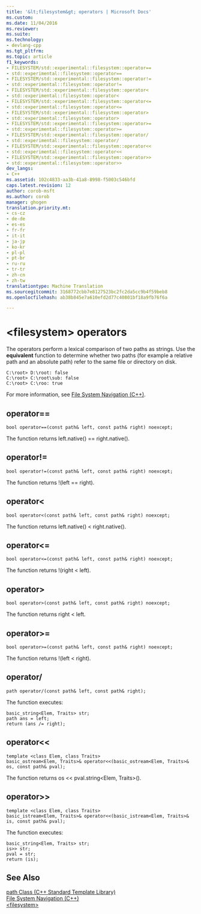```yaml
---
title: '&lt;filesystem&gt; operators | Microsoft Docs'
ms.custom: 
ms.date: 11/04/2016
ms.reviewer: 
ms.suite: 
ms.technology:
- devlang-cpp
ms.tgt_pltfrm: 
ms.topic: article
f1_keywords:
- FILESYSTEM/std::experimental::filesystem::operator==
- std::experimental::filesystem::operator==
- FILESYSTEM/std::experimental::filesystem::operator!=
- std::experimental::filesystem::operator!=
- FILESYSTEM/std::experimental::filesystem::operator<
- std::experimental::filesystem::operator<
- FILESYSTEM/std::experimental::filesystem::operator<=
- std::experimental::filesystem::operator<=
- FILESYSTEM/std::experimental::filesystem::operator>
- std::experimental::filesystem::operator>
- FILESYSTEM/std::experimental::filesystem::operator>=
- std::experimental::filesystem::operator>=
- FILESYSTEM/std::experimental::filesystem::operator/
- std::experimental::filesystem::operator/
- FILESYSTEM/std::experimental::filesystem::operator<<
- std::experimental::filesystem::operator<<
- FILESYSTEM/std::experimental::filesystem::operator>>
- std::experimental::filesystem::operator>>
dev_langs:
- C++
ms.assetid: 102c4833-aa3b-41a8-8998-f5003c546bfd
caps.latest.revision: 12
author: corob-msft
ms.author: corob
manager: ghogen
translation.priority.mt:
- cs-cz
- de-de
- es-es
- fr-fr
- it-it
- ja-jp
- ko-kr
- pl-pl
- pt-br
- ru-ru
- tr-tr
- zh-cn
- zh-tw
translationtype: Machine Translation
ms.sourcegitcommit: 3168772cbb7e8127523bc2fc2da5cc9b4f59beb8
ms.openlocfilehash: ab38b845e7a610efd2d77c40801bf18a9fb76f6a

---
```

# &lt;filesystem&gt; operators
The operators perform a lexical comparison of two paths as strings. Use the **equivalent** function to determine whether two paths (for example a relative path and an absolute path) refer to the same file or directory on disk.  
  
```  
C:\root> D:\root: false  
C:\root> C:\root\sub: false  
C:\root> C:\roo: true  
```  
  
 For more information, see [File System Navigation (C++)](../standard-library/file-system-navigation.md).  
  
## operator==  
  
```  
bool operator==(const path& left, const path& right) noexcept;  
```  
  
 The function returns left.native() == right.native().  
  
## operator!=  
  
```  
bool operator!=(const path& left, const path& right) noexcept;  
```  
  
 The function returns !(left == right).  
  
## operator<  
  
```  
bool operator<(const path& left, const path& right) noexcept;  
```  
  
 The function returns left.native() < right.native().  
  
## operator<=  
  
```  
bool operator<=(const path& left, const path& right) noexcept;  
```  
  
 The function returns !(right \< left).  
  
## operator>  
  
```  
bool operator>(const path& left, const path& right) noexcept;  
```  
  
 The function returns right \< left.  
  
## operator>=  
  
```  
bool operator>=(const path& left, const path& right) noexcept;  
```  
  
 The function returns !(left < right).  
  
## operator/  
  
```  
path operator/(const path& left, const path& right);
```  
  
 The function executes:  
  
```  
basic_string<Elem, Traits> str;  
path ans = left;  
return (ans /= right);
```  
  
## operator<<  
  
```  
template <class Elem, class Traits>  
basic_ostream<Elem, Traits>& operator<<(basic_ostream<Elem, Traits>& os, const path& pval);
```  
  
 The function returns os << pval.string\<Elem, Traits>().  
  
## operator>>  
  
```  
template <class Elem, class Traits>  
basic_istream<Elem, Traits>& operator<<(basic_istream<Elem, Traits>& is, const path& pval);
```  
  
 The function executes:  
  
```  
basic_string<Elem, Traits> str;  
is>> str;  
pval = str;  
return (is);
```  
  
## See Also  
 [path Class (C++ Standard Template Library)](../standard-library/path-class.md)   
 [File System Navigation (C++)](../standard-library/file-system-navigation.md)   
 [\<filesystem>](../standard-library/filesystem.md)




<!--HONumber=Jan17_HO1-->


